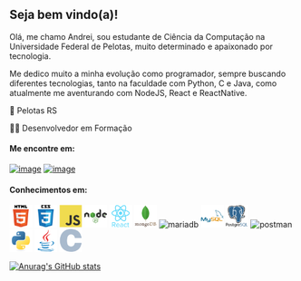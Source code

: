 ## Seja bem vindo(a)!

Olá, me chamo Andrei, sou estudante de Ciência da Computação na Universidade Federal de Pelotas, muito determinado e apaixonado por tecnologia. 

Me dedico muito a minha evolução como programador, sempre buscando diferentes tecnologias, tanto na faculdade com Python, C e Java, como atualmente me aventurando com NodeJS, React e ReactNative.

 📍   Pelotas RS
 
👨‍💻 Desenvolvedor em Formação

#### Me encontre em: 
[![image](https://img.shields.io/badge/LinkedIn-0077B5?style=for-the-badge&logo=linkedin&logoColor=white)](https://www.linkedin.com/in/asmajada)        [![image](https://img.shields.io/badge/Gmail-D14836?style=for-the-badge&logo=gmail&logoColor=white)](mailto:andreimajada@gmail.com)

#### Conhecimentos em:
 <img src="https://raw.githubusercontent.com/devicons/devicon/master/icons/html5/html5-original-wordmark.svg" alt="html5" width="40" height="40"/>  
 <img src="https://raw.githubusercontent.com/devicons/devicon/master/icons/css3/css3-original-wordmark.svg" alt="css3" width="40" height="40"/>
   <img src="https://raw.githubusercontent.com/devicons/devicon/master/icons/javascript/javascript-original.svg" alt="javascript" width="40" height="40"/>  
     <img src="https://raw.githubusercontent.com/devicons/devicon/master/icons/nodejs/nodejs-original-wordmark.svg" alt="nodejs" width="40" height="40"/> 
   <img src="https://raw.githubusercontent.com/devicons/devicon/master/icons/react/react-original-wordmark.svg" alt="react" width="40" height="40"/>
   
   <img src="https://raw.githubusercontent.com/devicons/devicon/master/icons/mongodb/mongodb-original-wordmark.svg" alt="mongodb" width="40" height="40"/> 
  <img src="https://www.vectorlogo.zone/logos/mariadb/mariadb-icon.svg" alt="mariadb" width="40" height="40"/> 
  <img src="https://raw.githubusercontent.com/devicons/devicon/master/icons/mysql/mysql-original-wordmark.svg" alt="mysql" width="40" height="40"/>  
   <img src="https://raw.githubusercontent.com/devicons/devicon/master/icons/postgresql/postgresql-original-wordmark.svg" alt="postgresql" width="40" height="40"/>  
   
   <img src="https://www.vectorlogo.zone/logos/getpostman/getpostman-icon.svg" alt="postman" width="40" height="40"/>  
   <img src="https://raw.githubusercontent.com/devicons/devicon/master/icons/python/python-original.svg" alt="python" width="40" height="40"/> 
   <img src="https://raw.githubusercontent.com/devicons/devicon/master/icons/java/java-original.svg" alt="java" width="40" height="40"/> 
   <img src="https://raw.githubusercontent.com/devicons/devicon/master/icons/c/c-original.svg" alt="c" width="40" height="40"/>

[![Anurag's GitHub stats](https://github-readme-stats.vercel.app/api?username=Andrei-Majada)](https://github.com/anuraghazra/github-readme-stats)
